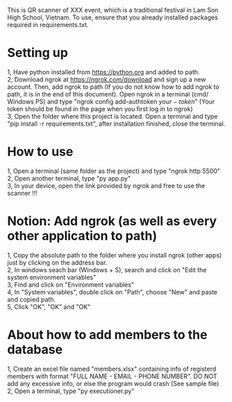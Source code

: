 This is QR scanner of XXX event, which is a traditional festival in Lam Son High School, Vietnam.
To use, ensure that you already installed packages required in requirements.txt.

# Setting up
1, Have python installed from https://python.org and added to path.  
2, Download ngrok at https://ngrok.com/download and sign up a new account. Then, add ngrok to path (If you do not know how to add ngrok to path, it is in the end of this document). Open ngrok in a terminal (cmd/ Windows PS) and type "ngrok config add-authtoken $your-token$" (Your token should be found in the page when you first log in to ngrok)   
3, Open the folder where this project is located. Open a terminal and type "pip install -r requirements.txt", after installation finished, close the terminal.  

# How to use
1, Open a terminal (same folder as the project) and type "ngrok http 5500"  
2, Open another terminal, type "py app.py"  
3, In your device, open the link provided by ngrok and free to use the scanner !!!  


# Notion: Add ngrok (as well as every other application to path)
1, Copy the absolute path to the folder where you install ngrok (other apps) just by clicking on the address bar.  
2, In windows seach bar (Windows + S), search and click on "Edit the system environment variables"  
3, Find and click on "Environment variables"  
4, In "System variables", double click on "Path", choose "New" and paste and copied path.  
5, Click "OK", "OK" and "OK"  

# About how to add members to the database
1, Create an excel file named "members.xlsx" containing info of registerd members with format "FULL NAME - EMAIL - PHONE NUMBER". DO NOT add any excessive info, or else the program would crash (See sample file)  
2, Open a terminal, type "py executioner.py"